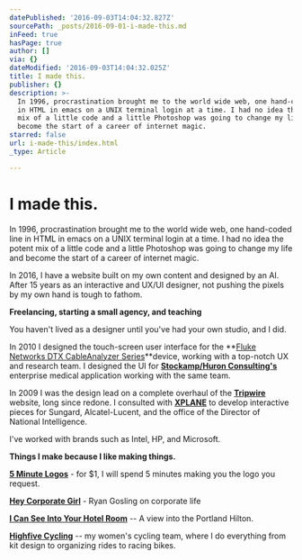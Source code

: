 ```yaml
---
datePublished: '2016-09-03T14:04:32.827Z'
sourcePath: _posts/2016-09-01-i-made-this.md
inFeed: true
hasPage: true
author: []
via: {}
dateModified: '2016-09-03T14:04:32.025Z'
title: I made this.
publisher: {}
description: >-
  In 1996, procrastination brought me to the world wide web, one hand-coded line
  in HTML in emacs on a UNIX terminal login at a time. I had no idea the potent
  mix of a little code and a little Photoshop was going to change my life and
  become the start of a career of internet magic.
starred: false
url: i-made-this/index.html
_type: Article

---
```

# I made this.

In 1996, procrastination brought me to the world wide web, one hand-coded line in HTML in emacs on a UNIX terminal login at a time. I had no idea the potent mix of a little code and a little Photoshop was going to change my life and become the start of a career of internet magic.

In 2016, I have a website built on my own content and designed by an AI. After 15 years as an interactive and UX/UI designer, not pushing the pixels by my own hand is tough to fathom.

**Freelancing, starting a small agency, and teaching**

You haven't lived as a designer until you've had your own studio, and I did.

In 2010 I designed the touch-screen user interface for the **[Fluke Networks DTX CableAnalyzer Series][0]**device, working with a top-notch UX and research team. I designed the UI for **[Stockamp/Huron Consulting's][1]** enterprise medical application working with the same team.

In 2009 I was the design lead on a complete overhaul of the **[Tripwire][2]** website, long since redone. I consulted with **[XPLANE][3]** to develop interactive pieces for Sungard, Alcatel-Lucent, and the office of the Director of National Intelligence.

I've worked with brands such as Intel, HP, and Microsoft.

**Things I make because I like making things.**

**[5 Minute Logos][4]** - for $1, I will spend 5 minutes making you the logo you request.

**[Hey Corporate Girl][5]** - Ryan Gosling on corporate life

**[I Can See Into Your Hotel Room][6]** -- A view into the Portland Hilton.

**[Highfive Cycling][7]** -- my women's cycling team, where I do everything from kit design to organizing rides to racing bikes.

[0]: http://t.umblr.com/redirect?z=http%3A%2F%2Fwww.flukenetworks.com%2Fdatacom-cabling%2Fcopper-testing%2Fdtx-cableanalyzer-series&t=NTAxN2E3YmU1YjVmMjQ1NTY3Njk2MDIwOGEzNTYzYThkNGZlNWEwNSxUbU4zdWpESg%3D%3D
[1]: http://t.umblr.com/redirect?z=http%3A%2F%2Fwww.huronconsultinggroup.com%2FCompany%2FOrganization%2FHuron_Healthcare.aspx&t=ODkyNmM1ZjJjZGNmNGM4MWE0MDBiYzNhMzg2NzUxOTNkYTdmODUwMixUbU4zdWpESg%3D%3D
[2]: http://t.umblr.com/redirect?z=http%3A%2F%2Fwww.tripwire.com%2F&t=NDdjNjMzMTMwYzQ1NDZiNDNlZTU4YmU0ZTZmYWUxOWVjMDQyNWMzOCxUbU4zdWpESg%3D%3D
[3]: http://t.umblr.com/redirect?z=http%3A%2F%2Fxplane.com%2F&t=YWY5MTllNmY3ZWZhN2JiMDI3ZjIxNjEyN2M4OTI3YTYxYTZkNjY4ZCxUbU4zdWpESg%3D%3D
[4]: http://5minutelogos.tumblr.com/ "5 Minute Logos"
[5]: http://heycorporategirl.tumblr.com/ "Hey Corporate Girl"
[6]: http://icanseeintoyourhotelroom.tumblr.com/
[7]: http://www.highfivecycling.com/ "Highfive Cycling"